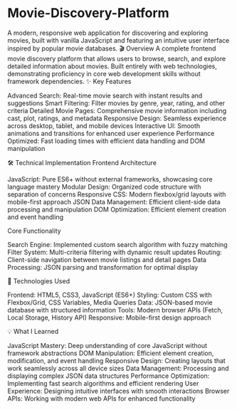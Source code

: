 # Movie-Discovery-Platform
A modern, responsive web application for discovering and exploring movies, built with vanilla JavaScript and featuring an intuitive user interface inspired by popular movie databases.
🎬 Overview
A complete frontend movie discovery platform that allows users to browse, search, and explore detailed information about movies. Built entirely with web technologies, demonstrating proficiency in core web development skills without framework dependencies.
✨ Key Features

Advanced Search: Real-time movie search with instant results and suggestions
Smart Filtering: Filter movies by genre, year, rating, and other criteria
Detailed Movie Pages: Comprehensive movie information including cast, plot, ratings, and metadata
Responsive Design: Seamless experience across desktop, tablet, and mobile devices
Interactive UI: Smooth animations and transitions for enhanced user experience
Performance Optimized: Fast loading times with efficient data handling and DOM manipulation

🛠️ Technical Implementation
Frontend Architecture

JavaScript: Pure ES6+ without external frameworks, showcasing core language mastery
Modular Design: Organized code structure with separation of concerns
Responsive CSS: Modern flexbox/grid layouts with mobile-first approach
JSON Data Management: Efficient client-side data processing and manipulation
DOM Optimization: Efficient element creation and event handling

Core Functionality

Search Engine: Implemented custom search algorithm with fuzzy matching
Filter System: Multi-criteria filtering with dynamic result updates
Routing: Client-side navigation between movie listings and detail pages
Data Processing: JSON parsing and transformation for optimal display

🚀 Technologies Used

Frontend: HTML5, CSS3, JavaScript (ES6+)
Styling: Custom CSS with Flexbox/Grid, CSS Variables, Media Queries
Data: JSON-based movie database with structured information
Tools: Modern browser APIs (Fetch, Local Storage, History API)
Responsive: Mobile-first design approach



💡 What I Learned

JavaScript Mastery: Deep understanding of core JavaScript without framework abstractions
DOM Manipulation: Efficient element creation, modification, and event handling
Responsive Design: Creating layouts that work seamlessly across all device sizes
Data Management: Processing and displaying complex JSON data structures
Performance Optimization: Implementing fast search algorithms and efficient rendering
User Experience: Designing intuitive interfaces with smooth interactions
Browser APIs: Working with modern web APIs for enhanced functionality

